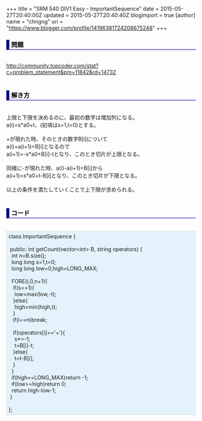 +++
title = "SRM 540 DIV1 Easy - ImportantSequence"
date = 2015-05-27T20:40:00Z
updated = 2015-05-27T20:40:40Z
blogimport = true 
[author]
	name = "chngng"
	uri = "https://www.blogger.com/profile/14196381724208675248"
+++

<div dir="ltr" style="text-align: left;" trbidi="on"><h3 style="border-bottom: 2px solid slateblue; border-left: 8px solid navy; color: black; padding: 0px 0px 1px 5px;">問題 <br /></h3><br /><a href="http://community.topcoder.com/stat?c=problem_statement&amp;pm=11842&amp;rd=14732" target="_blank">http://community.topcoder.com/stat?c=problem_statement&amp;pm=11842&amp;rd=14732</a><br /><br /><h3 style="border-bottom: 2px solid slateblue; border-left: 8px solid navy; color: black; padding: 0px 0px 1px 5px;">解き方 </h3><br />上限と下限を決めるのに、最初の数字は増加列になる。<br />a(i)=s*a0+t、(初項はs=1,t=0)とする。<br /><br />+が現れた時、そのときの数字B[i]について<br />a(i)+a(i+1)=B[i]となるので<br />a(i+1)=-s*a0+B[i]-tとなり、このとき切片が上限となる。<br /><br />同様に-が現れた時、a(i)-a(i+1)=B[i]から<br />a(i+1)=s*a0+t-B[i]となり、このとき切片が下限となる。<br /><br />以上の条件を満たしていくことで上下限が求められる。<br /><br /><h3 style="border-bottom: 2px solid slateblue; border-left: 8px solid navy; color: black; padding: 0px 0px 1px 5px;">コード </h3><br /><div style="background-color: #e3f2fb; border: 1px dotted #CCCCCC; padding: 5px;">class ImportantSequence {<br /><br /><span class="Apple-tab-span" style="white-space: pre;"> </span>public: int getCount(vector&lt;int&gt; B, string operators) {<br /><span class="Apple-tab-span" style="white-space: pre;">  </span>int n=B.size();<br /><span class="Apple-tab-span" style="white-space: pre;">  </span>long long s=1,t=0;<br /><span class="Apple-tab-span" style="white-space: pre;">  </span>long long low=0,high=LONG_MAX;<br /><br /><span class="Apple-tab-span" style="white-space: pre;">  </span>FORE(i,0,n+1){<br /><span class="Apple-tab-span" style="white-space: pre;">   </span>if(s==1){<br /><span class="Apple-tab-span" style="white-space: pre;">    </span>low=max(low,-t);<br /><span class="Apple-tab-span" style="white-space: pre;">   </span>}else{<br /><span class="Apple-tab-span" style="white-space: pre;">    </span>high=min(high,t);<br /><span class="Apple-tab-span" style="white-space: pre;">   </span>}<br /><span class="Apple-tab-span" style="white-space: pre;">   </span>if(i==n)break;<br /><br /><span class="Apple-tab-span" style="white-space: pre;">   </span>if(operators[i]=='+'){<br /><span class="Apple-tab-span" style="white-space: pre;">    </span>s*=-1;<br /><span class="Apple-tab-span" style="white-space: pre;">    </span>t=B[i]-t;<br /><span class="Apple-tab-span" style="white-space: pre;">   </span>}else{<br /><span class="Apple-tab-span" style="white-space: pre;">    </span>t=t-B[i];<br /><span class="Apple-tab-span" style="white-space: pre;">   </span>}<br /><span class="Apple-tab-span" style="white-space: pre;">  </span>}<br /><span class="Apple-tab-span" style="white-space: pre;">  </span>if(high==LONG_MAX)return -1;<br /><span class="Apple-tab-span" style="white-space: pre;">  </span>if(low&gt;=high)return 0;<br /><span class="Apple-tab-span" style="white-space: pre;">  </span>return high-low-1;<br /><span class="Apple-tab-span" style="white-space: pre;"> </span>}<br /><br />};</div></div>
